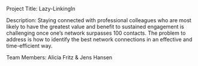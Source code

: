 Project Title:
Lazy-LinkingIn

Description:
Staying connected with professional colleagues who are most likely to have the greatest value and benefit to sustained engagement is challenging once one’s network surpasses 100 contacts. The problem to address is how to identify the best network connections in an effective and time-efficient way.

Team Members:
Alicia Fritz & Jens Hansen
